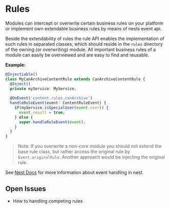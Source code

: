 # Rules

Modules can intercept or overwrite certain business rules on your platform or implement own extendable business rules by
means of nests event api.

Beside the extendability of rules the rule API enables the implementation of such rules in separated classes, which should
reside in the `rules` directory of the owning (or overwriting) module. All important business rules of a module
can easily be overviewed and are easy to find and reusable.

**Example:**

```ts
@Injectiable()
class MyCanArchiveContentRule extends CanArchiveContentRule {
  @Inject()
  private myService: MyService;
  
  @OnEvent('content.rules.canArchive')
  handleRuleEvent(event: ContentRuleEvent) {
    if(myService.isSpecialUser(event.user)) {
      event.result = true;
    } else {
      super.handleRuleEvent(event);
    }
  }
}
```

> Note: If you overwrite a non-core module you should not extend the base rule class, 
> but rather access the original rule by `Event.originalRule`. Another approach would be injecting the original rule.

See [Nest Docs](https://docs.nestjs.com/techniques/events) for more information about event handling in nest.



## Open Issues

- How to handling competing rules